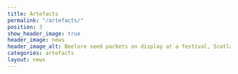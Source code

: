 ```yaml
---
title: Artefacts
permalink: "/artefacts/"
position: 3
show_header_image: true
header_image: news
header_image_alt: Beelore seed packets on display at a festival, Scotland 2015
categories: artefacts
layout: news
---
```


